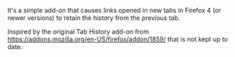 It's a simple add-on that causes links opened in new tabs in Firefox 4 (or newer versions) to retain the history from the previous tab.

Inspired by the original Tab History add-on from https://addons.mozilla.org/en-US/firefox/addon/1859/ that is not kept up to date.